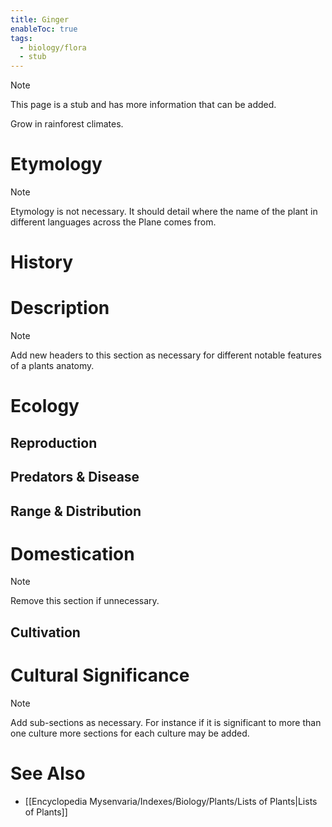```yaml
---
title: Ginger
enableToc: true
tags:
  - biology/flora
  - stub
---
```


> [!note]
> This page is a stub and has more information that can be added.

Grow in rainforest climates.
# Etymology

> [!note]
> Etymology is not necessary. It should detail where the name of the plant in different languages across the Plane comes from.


# History

# Description

> [!note]
> Add new headers to this section as necessary for different notable features of a plants anatomy.


# Ecology
## Reproduction

## Predators & Disease

## Range & Distribution

# Domestication

> [!note]
> Remove this section if unnecessary.


## Cultivation

# Cultural Significance 

> [!note]
> Add sub-sections as necessary. For instance if it is significant to more than one culture more sections for each culture may be added.

# See Also
- [[Encyclopedia Mysenvaria/Indexes/Biology/Plants/Lists of Plants|Lists of Plants]]